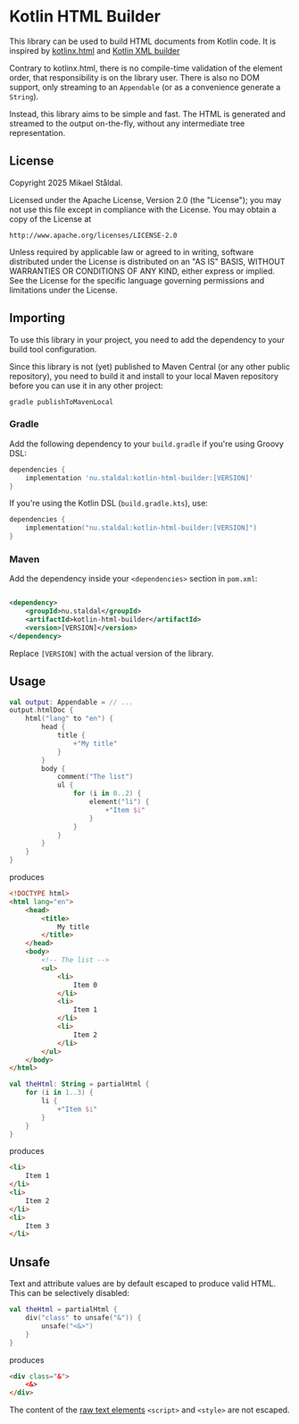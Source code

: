 # Kotlin HTML Builder

This library can be used to build HTML documents from Kotlin code.
It is inspired by [kotlinx.html](https://github.com/Kotlin/kotlinx.html) and
[Kotlin XML builder](https://github.com/redundent/kotlin-xml-builder)

Contrary to kotlinx.html, there is no compile-time validation of the element order,
that responsibility is on the library user. There is also no DOM support, only streaming 
to an `Appendable` (or as a convenience generate a `String`).

Instead, this library aims to be simple and fast. The HTML is generated and streamed to the 
output on-the-fly, without any intermediate tree representation.

## License

Copyright 2025 Mikael Ståldal.

Licensed under the Apache License, Version 2.0 (the "License");
you may not use this file except in compliance with the License.
You may obtain a copy of the License at

    http://www.apache.org/licenses/LICENSE-2.0

Unless required by applicable law or agreed to in writing, software
distributed under the License is distributed on an "AS IS" BASIS,
WITHOUT WARRANTIES OR CONDITIONS OF ANY KIND, either express or implied.
See the License for the specific language governing permissions and
limitations under the License.

## Importing

To use this library in your project, you need to add the dependency to your build tool configuration.

Since this library is not (yet) published to Maven Central (or any other public repository), you need to
build it and install to your local Maven repository before you can use it in any other project:
```shell
gradle publishToMavenLocal
```

### Gradle

Add the following dependency to your `build.gradle` if you're using Groovy DSL:

```groovy
dependencies {
    implementation 'nu.staldal:kotlin-html-builder:[VERSION]'
}
```

If you're using the Kotlin DSL (`build.gradle.kts`), use:

```kotlin
dependencies {
    implementation("nu.staldal:kotlin-html-builder:[VERSION]")
}
```

### Maven

Add the dependency inside your `<dependencies>` section in `pom.xml`:

```xml

<dependency>
    <groupId>nu.staldal</groupId>
    <artifactId>kotlin-html-builder</artifactId>
    <version>[VERSION]</version>
</dependency>
```

Replace `[VERSION]` with the actual version of the library.

## Usage

```kotlin
val output: Appendable = // ... 
output.htmlDoc {
    html("lang" to "en") {
        head {
            title {
                +"My title"
            }
        }
        body {
            comment("The list")
            ul {
                for (i in 0..2) {
                    element("li") {
                        +"Item $i"
                    }
                }
            }
        }
    }
}
```
produces
```html
<!DOCTYPE html>
<html lang="en">
    <head>
        <title>
            My title
        </title>
    </head>
    <body>
        <!-- The list -->
        <ul>
            <li>
                Item 0
            </li>
            <li>
                Item 1
            </li>
            <li>
                Item 2
            </li>
        </ul>
    </body>
</html>
```

```kotlin
val theHtml: String = partialHtml {
    for (i in 1..3) {
        li {
            +"Item $i"
        }
    }
}
```
produces
```html
<li>
    Item 1
</li>
<li>
    Item 2
</li>
<li>
    Item 3
</li>
```

## Unsafe
Text and attribute values are by default escaped to produce valid HTML. This can be selectively disabled:
```kotlin
val theHtml = partialHtml {
    div("class" to unsafe("&")) {
        unsafe("<&>")
    }
}
```
produces
```html
<div class="&">
    <&>
</div>
```

The content of the [raw text elements](https://html.spec.whatwg.org/multipage/syntax.html#raw-text-elements) 
`<script>` and `<style>` are not escaped.
